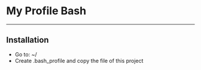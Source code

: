 # My Profile Bash

----
## Installation

- Go to: ~/ 
- Create .bash_profile and copy the file of this project

